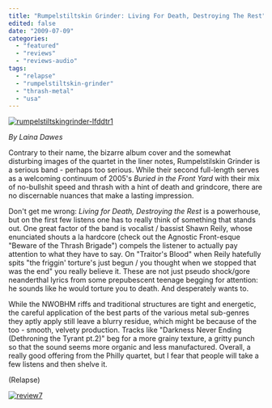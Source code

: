 ```yaml
---
title: "Rumpelstiltskin Grinder: Living For Death, Destroying The Rest"
edited: false
date: "2009-07-09"
categories:
  - "featured"
  - "reviews"
  - "reviews-audio"
tags:
  - "relapse"
  - "rumpelstiltskin-grinder"
  - "thrash-metal"
  - "usa"
---
```


[![rumpelstiltskingrinder-lfddtr1](http://www.hellbound.ca/wp-content/uploads/2009/07/rumpelstiltskingrinder-lfddtr1-300x294.jpg "rumpelstiltskingrinder-lfddtr1")](http://www.hellbound.ca/wp-content/uploads/2009/07/rumpelstiltskingrinder-lfddtr1.jpg)

_By Laina Dawes_

Contrary to their name, the bizarre album cover and the somewhat disturbing images of the quartet in the liner notes, Rumpelstilskin Grinder is a serious band - perhaps too serious. While their second full-length serves as a welcoming continuum of 2005's _Buried in the Front Yard_ with their mix of no-bullshit speed and thrash with a hint of death and grindcore, there are no discernable nuances that make a lasting impression.

Don't get me wrong: _Living for Death, Destroying the Rest_ is a powerhouse, but on the first few listens one has to really think of something that stands out. One great factor of the band is vocalist / bassist Shawn Reily, whose enunciated shouts a la hardcore (check out the Agnostic Front-esque "Beware of the Thrash Brigade") compels the listener to actually pay attention to what they have to say. On "Traitor's Blood" when Reily hatefully spits "the friggin' torture's just begun / you thought when we stopped that was the end" you really believe it. These are not just pseudo shock/gore neanderthal lyrics from some prepubescent teenage begging for attention: he sounds like he would torture you to death. And desperately wants to.

While the NWOBHM riffs and traditional structures are tight and energetic, the careful application of the best parts of the various metal sub-genres they aptly apply still leave a blurry residue, which might be because of the too - smooth, velvety production. Tracks like "Darkness Never Ending (Dethroning the Tyrant pt.2)" beg for a more grainy texture, a gritty punch so that the sound seems more organic and less manufactured. Overall, a really good offering from the Philly quartet, but I fear that people will take a few listens and then shelve it.

(Relapse)

[![review7](http://www.hellbound.ca/wp-content/uploads/2009/06/review77.png "review7")](http://www.hellbound.ca/wp-content/uploads/2009/06/review77.png)
